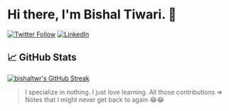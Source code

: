 # Hi there, I'm Bishal Tiwari. 👋

[![Twitter Follow](https://img.shields.io/twitter/follow/bishaltwr?style=social)](https://twitter.com/bishaltwr)
[![LinkedIn](https://img.shields.io/badge/LinkedIn-Connect-blue?style=social&logo=linkedin)](https://www.linkedin.com/in/bishaltwr)

## 📈 GitHub Stats

[![bishaltwr's GitHub Streak](https://github-readme-streak-stats.herokuapp.com/?user=bishaltwr&theme=transparent)](https://github.com/bishaltwr)

> I specialize in nothing. I just love learning. All those contributions => Notes that I might never get back to again 😂😂
